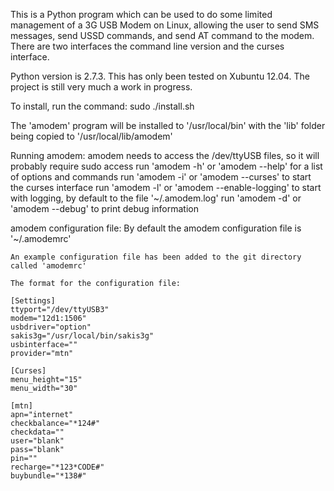 This is a Python program which can be used to do some limited management of a 3G USB Modem on Linux, allowing the user to send SMS messages, send USSD commands, and send AT command to the modem. There are two interfaces the command line version and the curses interface.

Python version is 2.7.3. This has only been tested on Xubuntu 12.04. The project is still very much a work in progress.

To install, run the command:
    sudo ./install.sh

The 'amodem' program will be installed to '/usr/local/bin' with the 'lib' folder being copied to '/usr/local/lib/amodem'


Running amodem:
    amodem needs to access the /dev/ttyUSB files, so it will probably require sudo access
    run 'amodem -h' or 'amodem --help' for a list of options and commands
    run 'amodem -i' or 'amodem --curses' to start the curses interface
    run 'amodem -l' or 'amodem --enable-logging' to start with logging, by default to the file '~/.amodem.log'
    run 'amodem -d' or 'amodem --debug' to print debug information

amodem configuration file:
    By default the amodem configuration file is '~/.amodemrc'

    An example configuration file has been added to the git directory called 'amodemrc'

    The format for the configuration file:

    [Settings]
    ttyport="/dev/ttyUSB3"
    modem="12d1:1506"
    usbdriver="option"
    sakis3g="/usr/local/bin/sakis3g"
    usbinterface=""
    provider="mtn"

    [Curses]
    menu_height="15"
    menu_width="30"

    [mtn]
    apn="internet"
    checkbalance="*124#"
    checkdata=""
    user="blank"
    pass="blank"
    pin=""
    recharge="*123*CODE#"
    buybundle="*138#"
